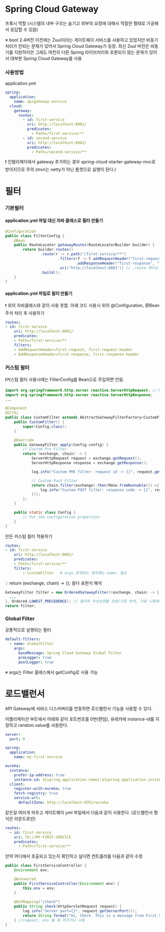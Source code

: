 # Spring Cloud Gateway
프록시 역할 (시스템의 내부 구조는 숨기고 외부의 요청에 대해서 적절한 형태로 가공해서 응답할 수 있음)

※ boot 2.4버전 이전에는 Zuul이라는 게이트웨이 서비스를 사용하고 있었지만 비동기 처리가 안되는 문제가 있어서 Spring Cloud Gateway가 등장. 최신 Zuul 버전은 비동기를 지원하지만 그래도 여전히 다른 Spring 라이브러리와 호환되지 않는 문제가 있어서 대부분 Spring Cloud Gateway를 사용


### 사용방법
application.yml
```yml
spring:
  application:
    name: apigateway-service
  cloud:
    gateway:
      routes:
        - id: first-service
          uri: http://localhost:8081/
          predicates:
            - Path=/first-service/**
        - id: second-service
          uri: http://localhost:8082/
          predicates:
            - Path=/second-service/**
```

❗ 인텔리제이에서 gateway 추가하는 경우 spring-cloud-starter-gateway-mvc로 받아지므로 주의 (mvn는 netty가 아닌 톰캣으로 실행이 된다.)


# 필터
### 기본필터
#### application.yml 파일 대신 자바 클래스로 필터 만들기
```java
@Configuration
public class FilterConfig {
    @Bean
    public RouteLocator gatewayRoutes(RouteLocatorBuilder builder) {
        return builder.routes()
                .route(r -> r.path("/first-service/**")
                        .filters(f -> f.addRequestHeader("first-request", "first-request-header")
                                .addResponseHeader("first-response", "first-response-header"))
                        .uri("http://localhost:8081")) // .route 체이닝 가능
                .build();
    }
}
```

#### application.yml 파일로 필터 만들기  
❗ 위의 자바클래스와 같이 사용 못함. 아래 코드 사용시 위의 @Configuration, @Bean 주석 처리 후 사용하기
```yml
routes:
- id: first-service
    uri: http://localhost:8081/
    predicates:
    - Path=/first-service/**
    filters:
    - AddRequestHeader=first-request, first-request-header
    - AddResponseHeader=first-response, first-response-header
```

### 커스텀 필터
❗커스텀 필터 사용시에는 FilterConfig를 Bean으로 주입하면 안됨.
```java
import org.springframework.http.server.reactive.ServerHttpRequest; //기존에 사용하던 ServletRequest과는 다르므로 주의필요. (MVC아님, Webflux)
import org.springframework.http.server.reactive.ServerHttpResponse;
...

@Component
@Slf4j
public class CustomFilter extends AbstractGatewayFilterFactory<CustomFilter.Config> {
    public CustomFilter() {
        super(Config.class);
    }

    @Override
    public GatewayFilter apply(Config config) {
        // Custom Pre Filter
        return (exchange, chain) -> {
            ServerHttpRequest request = exchange.getRequest();
            ServerHttpResponse response = exchange.getResponse();

            log.info("Custom PRE filter: request id -> {}", request.getId());

            // Custom Post Filter
            return chain.filter(exchange).then(Mono.fromRunnable(()->{
                log.info("Custom POST filter: response code -> {}", response.getStatusCode()); // 비동기 처리해야하기 때문에 Mono 사용
            }));
        };
    }

    public static class Config {
        // Put the configuration properties
    }
}
```
만든 커스텀 필터 적용하기
```yml
routes:
- id: first-service
    uri: http://localhost:8081/
    predicates:
    - Path=/first-service/**
    filters:
        - CustomFilter   # args 존재하는 경우에는 name: 필요
```

💡 return (exchange, chain) -> {}; 람다 표현식 해석
```java
GatewayFilter filter = new OrderedGatewayFilter((exchange, chain) -> { //exchange : request, response 정보 / chain : filter 정보
  ...
}, Ordered.LOWEST_PRECEDENCE); // 필터의 우선순위를 조정(가장 먼저, 가장 나중에 등)
return filter;
```

### Global Filter
공통적으로 실행되는 필터
```yml
default-filters:
  - name: GlobalFilter
    args:
      baseMessage: Spring Cloud Gateway Global Filter
      preLogger: true
      postLogger: true
```
※ args는 Filter 클래스에서 getConfig로 사용 가능

# 로드밸런서
API Gateway에 서비스 디스커버리를 연동하면 로드밸런서 기능을 사용할 수 있다.

어플리케이션 부트에서 아래와 같이 포트번호를 0번(랜덤), 유레카에 instance-id를 지정하고 random.value를 사용한다.
```yml
server:
  port: 0

spring:
  application:
    name: my-first-service

eureka:
  instance:
    prefer-ip-address: true
    instance-id: ${spring.application.name}:${spring.application.instance_id:${random.value}}
  client:
    register-with-eureka: true
    fetch-registry: true
    service-url:
      defaultZone: http://localhost:8761/eureka
```

같은걸 여러개 띄우고 게이트웨이 yml 파일에서 다음과 같이 사용한다. (로드밸런서 형식은 라운드로빈)

```yml
routes:
  - id: first-service
    uri: lb://MY-FIRST-SERVICE
    predicates:
      - Path=/first-service/**
```

만약 어디에서 호출되고 있는지 확인하고 싶다면 컨트롤러를 다음과 같이 수정
```java
public class FirstServiceController {
    Environment env;

    @Autowired
    public FirstServiceController(Environment env) {
        this.env = env;
    }
    
    @GetMapping("/check")
    public String check(HttpServletRequest request) {
        log.info("Server port={}", request.getServerPort());
        return String.format("Hi, there. This is a message from First Service on PORT %s.", env.getProperty("local.server.port"));
    } //request, env 둘 중 아무거나 사용
}
```